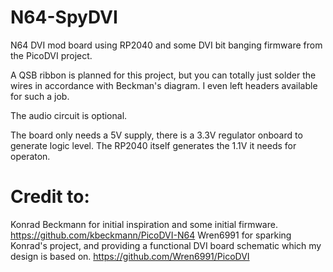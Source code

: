 # N64-SpyDVI
N64 DVI mod board using RP2040 and some DVI bit banging firmware from the PicoDVI project.

A QSB ribbon is planned for this project, but you can totally just solder the wires in accordance with Beckman's diagram. I even left headers available for such a job.

The audio circuit is optional. 

The board only needs a 5V supply, there is a 3.3V regulator onboard to generate logic level. The RP2040 itself generates the 1.1V it needs for operaton.

# Credit to:
Konrad Beckmann for initial inspiration and some initial firmware. https://github.com/kbeckmann/PicoDVI-N64
Wren6991 for sparking Konrad's project, and providing a functional DVI board schematic which my design is based on. https://github.com/Wren6991/PicoDVI
